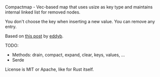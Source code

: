 Compactmap - Vec-based map that uses usize as key type and maintains internal linked list for removed nodes.

You don't choose the key when inserting a new value. You can remove any entry.

Based on [this post](https://play.rust-lang.org/?gist=599f79559d6f18cc0266&version=stable) by [eddyb](https://github.com/eddyb).

TODO:

* Methods: drain, compact, expand, clear, keys, values, ...
* Serde

License is MIT or Apache, like for Rust itself.
